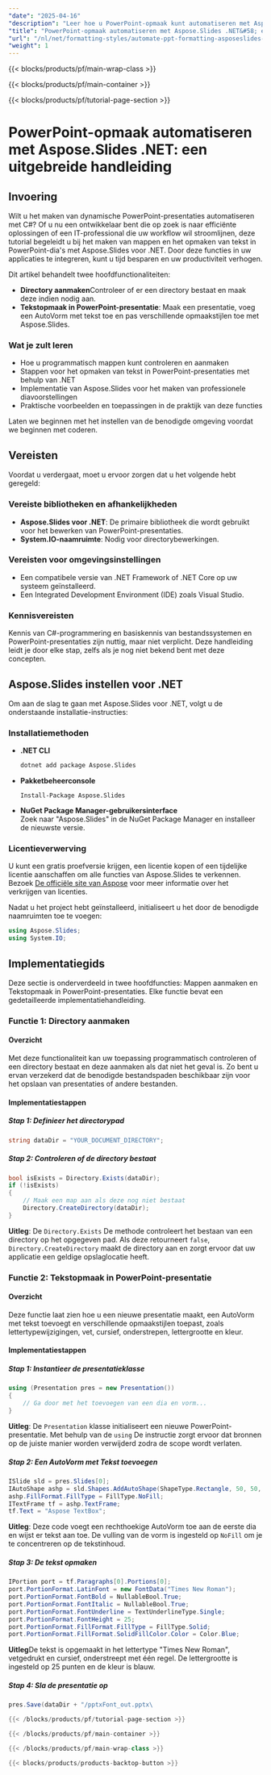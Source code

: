 ```yaml
---
"date": "2025-04-16"
"description": "Leer hoe u PowerPoint-opmaak kunt automatiseren met Aspose.Slides voor .NET. Deze handleiding behandelt het aanmaken van mappen, tekstopmaak en praktische toepassingen."
"title": "PowerPoint-opmaak automatiseren met Aspose.Slides .NET&#58; een stapsgewijze handleiding"
"url": "/nl/net/formatting-styles/automate-ppt-formatting-asposeslides-net/"
"weight": 1
---
```


{{< blocks/products/pf/main-wrap-class >}}

{{< blocks/products/pf/main-container >}}

{{< blocks/products/pf/tutorial-page-section >}}
# PowerPoint-opmaak automatiseren met Aspose.Slides .NET: een uitgebreide handleiding

## Invoering
Wilt u het maken van dynamische PowerPoint-presentaties automatiseren met C#? Of u nu een ontwikkelaar bent die op zoek is naar efficiënte oplossingen of een IT-professional die uw workflow wil stroomlijnen, deze tutorial begeleidt u bij het maken van mappen en het opmaken van tekst in PowerPoint-dia's met Aspose.Slides voor .NET. Door deze functies in uw applicaties te integreren, kunt u tijd besparen en uw productiviteit verhogen.

Dit artikel behandelt twee hoofdfunctionaliteiten:
- **Directory aanmaken**Controleer of er een directory bestaat en maak deze indien nodig aan.
- **Tekstopmaak in PowerPoint-presentatie**: Maak een presentatie, voeg een AutoVorm met tekst toe en pas verschillende opmaakstijlen toe met Aspose.Slides.

### Wat je zult leren
- Hoe u programmatisch mappen kunt controleren en aanmaken
- Stappen voor het opmaken van tekst in PowerPoint-presentaties met behulp van .NET
- Implementatie van Aspose.Slides voor het maken van professionele diavoorstellingen
- Praktische voorbeelden en toepassingen in de praktijk van deze functies

Laten we beginnen met het instellen van de benodigde omgeving voordat we beginnen met coderen.

## Vereisten
Voordat u verdergaat, moet u ervoor zorgen dat u het volgende hebt geregeld:

### Vereiste bibliotheken en afhankelijkheden
- **Aspose.Slides voor .NET**: De primaire bibliotheek die wordt gebruikt voor het bewerken van PowerPoint-presentaties.
- **System.IO-naamruimte**: Nodig voor directorybewerkingen.

### Vereisten voor omgevingsinstellingen
- Een compatibele versie van .NET Framework of .NET Core op uw systeem geïnstalleerd.
- Een Integrated Development Environment (IDE) zoals Visual Studio.

### Kennisvereisten
Kennis van C#-programmering en basiskennis van bestandssystemen en PowerPoint-presentaties zijn nuttig, maar niet verplicht. Deze handleiding leidt je door elke stap, zelfs als je nog niet bekend bent met deze concepten.

## Aspose.Slides instellen voor .NET
Om aan de slag te gaan met Aspose.Slides voor .NET, volgt u de onderstaande installatie-instructies:

### Installatiemethoden
- **.NET CLI**
  ```bash
  dotnet add package Aspose.Slides
  ```
- **Pakketbeheerconsole**
  ```
  Install-Package Aspose.Slides
  ```

- **NuGet Package Manager-gebruikersinterface**  
  Zoek naar "Aspose.Slides" in de NuGet Package Manager en installeer de nieuwste versie.

### Licentieverwerving
U kunt een gratis proefversie krijgen, een licentie kopen of een tijdelijke licentie aanschaffen om alle functies van Aspose.Slides te verkennen. Bezoek [De officiële site van Aspose](https://purchase.aspose.com/buy) voor meer informatie over het verkrijgen van licenties.

Nadat u het project hebt geïnstalleerd, initialiseert u het door de benodigde naamruimten toe te voegen:
```csharp
using Aspose.Slides;
using System.IO;
```

## Implementatiegids
Deze sectie is onderverdeeld in twee hoofdfuncties: Mappen aanmaken en Tekstopmaak in PowerPoint-presentaties. Elke functie bevat een gedetailleerde implementatiehandleiding.

### Functie 1: Directory aanmaken
#### Overzicht
Met deze functionaliteit kan uw toepassing programmatisch controleren of een directory bestaat en deze aanmaken als dat niet het geval is. Zo bent u ervan verzekerd dat de benodigde bestandspaden beschikbaar zijn voor het opslaan van presentaties of andere bestanden.

#### Implementatiestappen
##### Stap 1: Definieer het directorypad
```csharp
string dataDir = "YOUR_DOCUMENT_DIRECTORY";
```

##### Stap 2: Controleren of de directory bestaat
```csharp
bool isExists = Directory.Exists(dataDir);
if (!isExists)
{
    // Maak een map aan als deze nog niet bestaat
    Directory.CreateDirectory(dataDir);
}
```
**Uitleg**: De `Directory.Exists` De methode controleert het bestaan van een directory op het opgegeven pad. Als deze retourneert `false`, `Directory.CreateDirectory` maakt de directory aan en zorgt ervoor dat uw applicatie een geldige opslaglocatie heeft.

### Functie 2: Tekstopmaak in PowerPoint-presentatie
#### Overzicht
Deze functie laat zien hoe u een nieuwe presentatie maakt, een AutoVorm met tekst toevoegt en verschillende opmaakstijlen toepast, zoals lettertypewijzigingen, vet, cursief, onderstrepen, lettergrootte en kleur.

#### Implementatiestappen
##### Stap 1: Instantieer de presentatieklasse
```csharp
using (Presentation pres = new Presentation())
{
    // Ga door met het toevoegen van een dia en vorm...
}
```
**Uitleg**: De `Presentation` klasse initialiseert een nieuwe PowerPoint-presentatie. Met behulp van de `using` De instructie zorgt ervoor dat bronnen op de juiste manier worden verwijderd zodra de scope wordt verlaten.

##### Stap 2: Een AutoVorm met Tekst toevoegen
```csharp
ISlide sld = pres.Slides[0];
IAutoShape ashp = sld.Shapes.AddAutoShape(ShapeType.Rectangle, 50, 50, 200, 50);
ashp.FillFormat.FillType = FillType.NoFill;
ITextFrame tf = ashp.TextFrame;
tf.Text = "Aspose TextBox";
```
**Uitleg**: Deze code voegt een rechthoekige AutoVorm toe aan de eerste dia en wijst er tekst aan toe. De vulling van de vorm is ingesteld op `NoFill` om je te concentreren op de tekstinhoud.

##### Stap 3: De tekst opmaken
```csharp
IPortion port = tf.Paragraphs[0].Portions[0];
port.PortionFormat.LatinFont = new FontData("Times New Roman");
port.PortionFormat.FontBold = NullableBool.True;
port.PortionFormat.FontItalic = NullableBool.True;
port.PortionFormat.FontUnderline = TextUnderlineType.Single;
port.PortionFormat.FontHeight = 25;
port.PortionFormat.FillFormat.FillType = FillType.Solid;
port.PortionFormat.FillFormat.SolidFillColor.Color = Color.Blue;
```
**Uitleg**De tekst is opgemaakt in het lettertype "Times New Roman", vetgedrukt en cursief, onderstreept met één regel. De lettergrootte is ingesteld op 25 punten en de kleur is blauw.

##### Stap 4: Sla de presentatie op
```csharp
pres.Save(dataDir + "/pptxFont_out.pptx\

{{< /blocks/products/pf/tutorial-page-section >}}

{{< /blocks/products/pf/main-container >}}

{{< /blocks/products/pf/main-wrap-class >}}

{{< blocks/products/products-backtop-button >}}